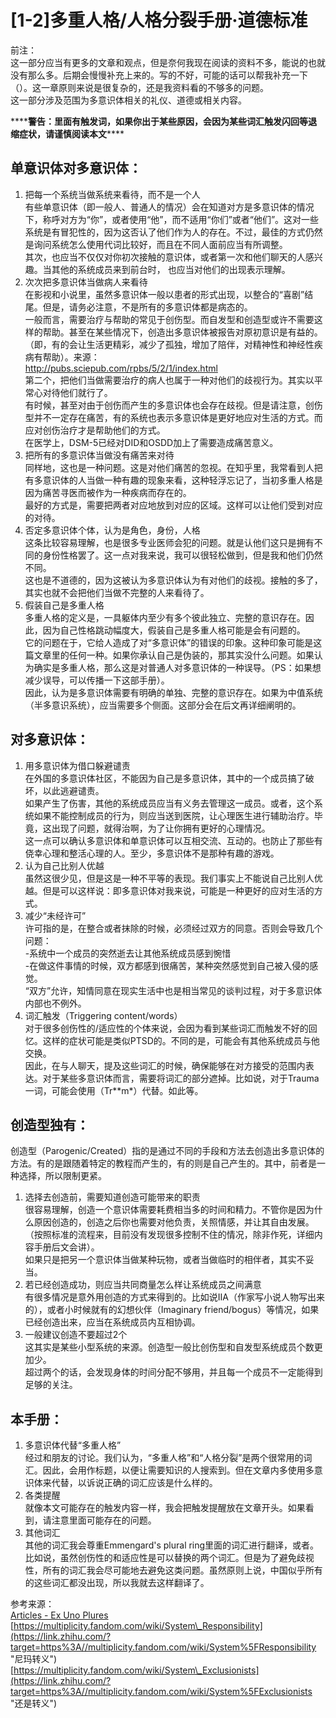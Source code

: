# \[1-2\]多重人格/人格分裂手册·道德标准

前注：  
这一部分应当有更多的文章和观点，但是奈何我现在阅读的资料不多，能说的也就没有那么多。后期会慢慢补充上来的。写的不好，可能的话可以帮我补充一下（）。这一章原则来说是很复杂的，还是我资料看的不够多的问题。  
这一部分涉及范围为多意识体相关的礼仪、道德或相关内容。
 
\*\*\*\***警告：里面有触发词，如果你出于某些原因，会因为某些词汇触发闪回等退缩症状，请谨慎阅读本文**\*\*\*\*
 
## 单意识体对多意识体：

1. 把每一个系统当做系统来看待，而不是一个人  
	有些单意识体（即一般人、普通人的情况）会在知道对方是多意识体的情况下，称呼对方为“你”，或者使用“他”，而不适用“你们”或者“他们”。这对一些系统是有冒犯性的，因为这否认了他们作为人的存在。不过，最佳的方式仍然是询问系统怎么使用代词比较好，而且在不同人面前应当有所调整。  
	其次，也应当不仅仅对你初次接触的意识体，或者第一次和他们聊天的人感兴趣。当其他的系统成员来到前台时， 也应当对他们的出现表示理解。
2. 次次把多意识体当做病人来看待  
	在影视和小说里，虽然多意识体一般以患者的形式出现，以整合的“喜剧”结尾。但是，请务必注意，不是所有的多意识体都是病态的。  
	一般而言，需要治疗与帮助的常见于创伤型。而自发型和创造型或许不需要这样的帮助。甚至在某些情况下，创造出多意识体被报告对原初意识是有益的。（即，有的会让生活更精彩，减少了孤独，增加了陪伴，对精神性和神经性疾病有帮助）。来源：  
	<http://pubs.sciepub.com/rpbs/5/2/1/index.html>  
	第二个，把他们当做需要治疗的病人也属于一种对他们的歧视行为。其实以平常心对待他们就行了。  
	有时候，甚至对由于创伤而产生的多意识体也会存在歧视。但是请注意，创伤型并不一定存在痛苦，有的系统也表示多意识体是更好地应对生活的方式。而应对创伤治疗才是帮助他们的方式。  
	在医学上，DSM-5已经对DID和OSDD加上了需要造成痛苦意义。
3. 把所有的多意识体当做没有痛苦来对待  
	同样地，这也是一种问题。这是对他们痛苦的忽视。在知乎里，我常看到人把有多意识体的人当做一种有趣的现象来看，这种轻浮忘记了，当初多重人格是因为痛苦寻医而被作为一种疾病而存在的。  
	最好的方式是，需要把两者对应地放到对应的区域。这样可以让他们受到对应的对待。
4. 否定多意识体个体，认为是角色，身份，人格  
	这条比较容易理解，也是很多专业医师会犯的问题。就是认他们这只是拥有不同的身份性格罢了。这一点对我来说，我可以很轻松做到，但是我和他们仍然不同。  
	这也是不道德的，因为这被认为多意识体认为有对他们的歧视。接触的多了，其实也就不会把他们当做不完整的人来看待了。
5. 假装自己是多重人格  
	多重人格的定义是，一具躯体内至少有多个彼此独立、完整的意识存在。因此，因为自己性格跳动幅度大，假装自己是多重人格可能是会有问题的。  
	它的问题在于，它给人造成了对“多意识体”的错误的印象。这种印象可能是这篇文章里的任何一种。如果你承认自己是伪装的，那其实没什么问题。如果认为确实是多重人格，那么这是对普通人对多意识体的一种误导。（PS：如果想减少误导，可以传播一下这部手册）。  
	因此，认为是多意识体需要有明确的单独、完整的意识存在。如果为中值系统（半多意识系统），应当需要多个侧面。这部分会在后文再详细阐明的。

## 对多意识体：

1. 用多意识体为借口躲避谴责  
	在外国的多意识体社区，不能因为自己是多意识体，其中的一个成员搞了破坏，以此逃避谴责。  
	如果产生了伤害，其他的系统成员应当有义务去管理这一成员。或者，这个系统如果不能控制成员的行为，则应当送到医院，让心理医生进行辅助治疗。毕竟，这出现了问题，就得治啊，为了让你拥有更好的心理情况。  
	这一点可以确认多意识体和单意识体可以互相交流、互动的。也防止了那些有侥幸心理和整活心理的人。至少，多意识体不是那种有趣的游戏。
2. 认为自己比别人优越  
	虽然这很少见，但是这是一种不平等的表现。我们事实上不能说自己比别人优越。但是可以这样说：即多意识体对我来说，可能是一种更好的应对生活的方式。
3. 减少“未经许可”  
	许可指的是，在整合或者抹除的时候，必须经过双方的同意。否则会导致几个问题：  
	-系统中一个成员的突然逝去让其他系统成员感到惋惜  
	-在做这件事情的时候，双方都感到很痛苦，某种突然感觉到自己被入侵的感觉。  
	“双方”允许，知情同意在现实生活中也是相当常见的谈判过程，对于多意识体内部也不例外。
4. 词汇触发（Triggering content/words）  
	对于很多创伤性的/适应性的个体来说，会因为看到某些词汇而触发不好的回忆。这样的症状可能是类似PTSD的。不同的是，可能会有其他系统成员与他交换。  
	因此，在与人聊天，提及这些词汇的时候，确保能够在对方接受的范围内表达。对于某些多意识体而言，需要将词汇的部分遮掉。比如说，对于Trauma一词，可能会使用（Tr\*\*m\*）代替。如此等。

## 创造型独有：

创造型（Parogenic/Created）指的是通过不同的手段和方法去创造出多意识体的方法。有的是跟随着特定的教程而产生的，有的则是自己产生的。其中，前者是一种选择，所以限制更紧。

1. 选择去创造前，需要知道创造可能带来的职责  
	很容易理解，创造一个意识体需要耗费相当多的时间和精力。不管你是因为什么原因创造的，创造之后你也需要对他负责，关照情感，并让其自由发展。（按照标准的流程来，目前没有发现很多控制不住的情况，除非作死，详细内容手册后文会讲）。  
	如果只是把另一个意识体当做某种玩物，或者当做临时的相伴者，其实不妥当。
2. 若已经创造成功，则应当共同商量怎么样让系统成员之间满意  
	有很多情况是意外用创造的方式来得到的。比如说IIA（作家写小说人物写出来的），或者小时候就有的幻想伙伴（Imaginary friend/bogus）等情况，如果已经创造出来，应当在系统成员内互相协调。
3. 一般建议创造不要超过2个  
	这其实是某些小型系统的来源。创造型一般比创伤型和自发型系统成员个数更加少。  
	超过两个的话，会发现身体的时间分配不够用，并且每一个成员不一定能得到足够的关注。

## 本手册：

1. 多意识体代替“多重人格”  
	经过和朋友的讨论。我们认为，“多重人格”和“人格分裂”是两个很常用的词汇。因此，会用作标题，以便让需要知识的人搜索到。但在文章内多使用多意识体来代替，以诉说正确的词汇应该是什么样的。
2. 各类提醒  
	就像本文可能存在的触发内容一样，我会把触发提醒放在文章开头。如果看到，请注意里面可能存在的问题。
3. 其他词汇  
	其他的词汇我会尊重Emmengard's plural ring里面的词汇进行翻译，或者。比如说，虽然创伤性的和适应性是可以替换的两个词汇。但是为了避免歧视性，所有的词汇我会尽可能地去避免这类问题。虽然原则上说，中国似乎所有的这些词汇都没出现，所以我就去这样翻译了。

参考来源：  
[Articles \- Ex Uno Plures](https://link.zhihu.com/?target=https%3A//www.exunoplures.org/main/articles/)  
[https://multiplicity.fandom.com/wiki/System\_Responsibility](https://link.zhihu.com/?target=https%3A//multiplicity.fandom.com/wiki/System%5FResponsibility "尼玛转义")  
[https://multiplicity.fandom.com/wiki/System\_Exclusionists](https://link.zhihu.com/?target=https%3A//multiplicity.fandom.com/wiki/System%5FExclusionists "还是转义")
